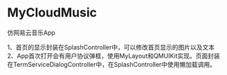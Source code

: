 # MyCloudMusic
仿网易云音乐App

1、首页的显示封装在SplashController中，可以修改首页显示的图片以及文本
2、App首次打开会有用户协议弹框，使用MyLayout和QMUIKit实现。页面封装在TermServiceDialogController中，在SplashController中使用懒加载调用。
